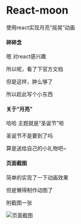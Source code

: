 # React-moon
使用react实现月亮“摇晃”动画

#### 碎碎念
嗯 对react感兴趣

所以呢，看了下官方文档

但是这样，肿么够了

所以趁此写个小东西

#### 关于“月亮”
哈哈  主题就是“圣诞节”啦

圣诞节不是要到了吗

算是送给自己的小礼物吧~

#### 页面截图
简单的实现了一下动画效果

但是懒得制作动图了

附截图一张

![页面截图](https://github.com/sunshine-fan/React-moon/blob/master/my-app/src/images/page.png)